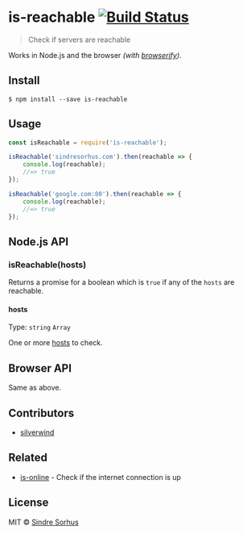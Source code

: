 # is-reachable [![Build Status](https://travis-ci.org/sindresorhus/is-reachable.svg?branch=master)](https://travis-ci.org/sindresorhus/is-reachable)

> Check if servers are reachable

Works in Node.js and the browser *(with [browserify](http://browserify.org))*.


## Install

```
$ npm install --save is-reachable
```


## Usage

```js
const isReachable = require('is-reachable');

isReachable('sindresorhus.com').then(reachable => {
	console.log(reachable);
	//=> true
});

isReachable('google.com:80').then(reachable => {
	console.log(reachable);
	//=> true
});
```


## Node.js API

### isReachable(hosts)

Returns a promise for a boolean which is `true` if any of the `hosts` are reachable.

#### hosts

Type: `string` `Array`

One or more [hosts](https://nodejs.org/api/url.html) to check.


## Browser API

Same as above.


## Contributors

- [silverwind](https://github.com/silverwind)


## Related

- [is-online](https://github.com/sindresorhus/is-online) - Check if the internet connection is up


## License

MIT © [Sindre Sorhus](http://sindresorhus.com)
